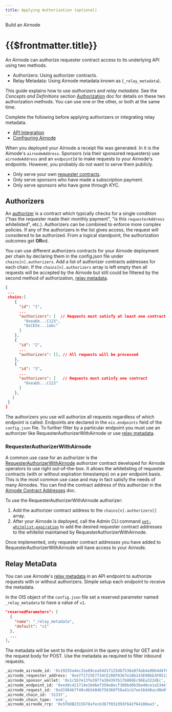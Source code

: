 ```yaml
---
title: Applying Authorization (optional)
---
```


<TitleSpan>Build an Airnode</TitleSpan>

# {{$frontmatter.title}}

<VersionWarning/>
<TocHeader /> <TOC class="table-of-contents" :include-level="[2,3]" />

An Airnode can authorize requester contract access to its underlying API using two methods.

- Authorizers: Using authorizer contracts.
- Relay Metadata: Using Airnode metadata known as (`_relay_metadata`).

This guide explains how to use _authorizers_ and _relay metadata_. See the _Concepts and Definitions_ section [Authorization](../../../concepts/authorization.md) doc for details on these two authorization methods. You can use one or the other, or both at the same time.

Complete the following before applying authorizers or integrating relay metadata.

- [API Integration](api-integration.md)
- [Configuring Airnode](configuring-airnode.md)

When you deployed your Airnode a receipt file was generated. In it is the Airnode's `airnodeAddress`. Sponsors (via their sponsored requesters) use `airnodeAddress` and an `endpointId` to make requests to your Airnode's endpoints. However, you probably do not want to serve them publicly.

- Only serve your own [requester contracts](../../../grp-developers/requesters-sponsors.md).
- Only serve sponsors who have made a subscription payment.
- Only serve sponsors who have gone through KYC.

## Authorizers

An [authorizer](../../../concepts/authorization.md) is a contract which typically checks for a single condition ("has the requester made their monthly payment", "is this `requesterAddress` whitelisted", etc.). Authorizers can be combined to enforce more complex policies. If any of the authorizers in the list gives access, the request will considered to be authorized. From a logical standpoint, the authorization outcomes get **OR**ed.

You can use different authorizers contracts for your Airnode deployment per chain by declaring them in the config.json file under `chains[n].authorizers`. Add a list of authorizer contracts addresses for each chain. If the `chains[n].authorizers` array is left empty then all requests will be accepted by the Airnode but still could be filtered by the second method of authorization, [relay metadata](./apply-auth.md#relay-metadata).

```json
{
 ...
 chains:[
    {
      "id": "1",
      ...
      "authorizers": [  // Requests must satisfy at least one contract
        "0xeabb...C123",
        "0xCE5e...1abc"
      ]
    },
    {
      "id": "2",
      ...
      "authorizers": [], // All requests will be processed
    },
    {
      "id": "3",
      ...
      "authorizers": [   // Requests must satisfy one contract
        "0xeabb...C123"
      ]
    },
   ]
 }
}
```

The authorizers you use will authorize all requests regardless of which endpoint is called. Endpoints are declared in the `ois.endpoints` field of the `config.json` file. To further filter by a particular endpoint you must use an authorizer like RequesterAuthorizerWithAirnode or use [relay metadata](../../../concepts/authorization.md#relay-metadata).

### RequesterAuthorizerWithAirnode

A common use case for an authorizer is the [RequesterAuthorizerWithAirnode](../../../concepts/authorization.md#requesterauthorizerwithairnode) authorizer contract developed for Airnode operators to use right out-of-the-box. It allows the whitelisting of requester contracts (with or without expiration timestamps) on a per endpoint basis. This is the most common use case and may in fact satisfy the needs of many Airnodes. You can find the contract address of this authorizer in the [Airnode Contract Addresses](../../../reference/airnode-addresses.md) doc.

To use the RequesterAuthorizerWithAirnode authorizer:

1. Add the authorizer contract address to the `chains[n].authorizers[]` array.
2. After your Airnode is deployed, call the Admin CLI command [`set-whitelist-expiration`](../../../reference/packages/admin-cli-commands.md#set-whitelist-expiration) to add the desired requester contract addresses to the whitelist maintained by RequesterAuthorizerWithAirnode.

Once implemented, only requester contract addresses you have added to RequesterAuthorizerWithAirnode will have access to your Airnode.

## Relay MetaData

You can use Airnode's [relay metadata](../../../concepts/authorization.md#relay-metadata) in an API endpoint to authorize requests with or without authorizers. Simple setup each endpoint to receive the metadata.

In the OIS object of the `config.json` file set a reserved parameter named `_relay_metadata` to have a value of `v1`.

```json
"reservedParameters": [
  {
    "name": "_relay_metadata",
    "default": "v1"
  },
  ...
],
```

The metadata will be sent to the endpoint in the query string for GET and in the request body for POST. Use the metadata as required to filter inbound requests.

```sh
_airnode_airnode_id: '0x19255a4ec31e89cea54d1f125db7536e874ab4a96b4d4f6438668b6bb10a6adb',
_airnode_requester_address: '0xe7f1725E7734CE288F8367e1Bb143E90bb3F0512',
_airnode_sponsor_wallet: '0x1c5b7e13fe3977a384397b17b060Ec96Ea322dEc',
_airnode_endpoint_id: '0xeddc421714e1b46ef350e8ecf380bd0b38a40ce1a534e7ecdf4db7dbc9319353',
_airnode_request_id: '0xd1984b7f40c4b5484b756360f56a41cb7ee164d8acd0e0f18f7a0bbf5a353e65',
_airnode_chain_id: '31337',
_airnode_chain_type: 'evm',
_airnode_airnode_rrp: '0x5FbDB2315678afecb367f032d93F642f64180aa3',
```
